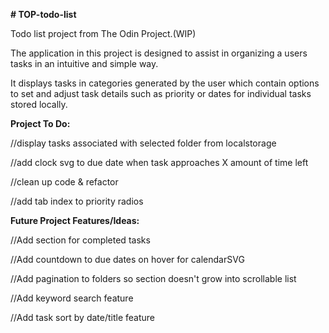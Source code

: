 **# TOP-todo-list**

Todo list project from The Odin Project.(WIP)

The application in this project is designed to assist in organizing a users tasks in an intuitive and simple way.

It displays tasks in categories generated by the user which contain options to set and adjust task details such as priority or dates for individual tasks stored locally.



**Project To Do:**

  //display tasks associated with selected folder from localstorage

  //add clock svg to due date when task approaches X amount of time left

  //clean up code & refactor

  //add tab index to priority radios

**Future Project Features/Ideas:**

  //Add section for completed tasks
  
  //Add countdown to due dates on hover for calendarSVG

  //Add pagination to folders so section doesn't grow into scrollable list

  //Add keyword search feature

  //Add task sort by date/title feature


